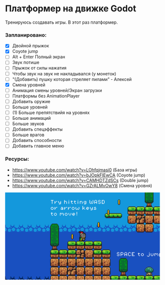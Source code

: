 # Платформер на движке Godot
Тренируюсь создавать игры. В этот раз платформер.
### Запланировано:
- [x] Двойной прыжок
- [x] Coyote jump
- [ ] Alt + Enter Полный экран
- [ ] Звук потише
- [ ] Прыжок от силы нажатия
- [ ] Чтобы звук на звук не накладывался (у монеток)
- [ ] "(Добавить) пушку которая стреляет пилами" - Алексей
- [x] Смена уровней
- [ ] Анимация смены уровней/Экран загрузки
- [ ] Платформы без AnimationPlayer
- [ ] Добавить оружие
- [ ] Больше уровней
- [ ] (1) Больше препятствийя на уровнях
- [ ] Больше анимаций
- [ ] Больше звуков
- [ ] Добавить спецэффекты
- [ ] Больше врагов
- [ ] Добавить способности
- [ ] Добавить главное меню

### Ресурсы:
- https://www.youtube.com/watch?v=LOhfqjmasi0 (База игры)
- https://www.youtube.com/watch?v=bJOpkFIEwCA (Coyote jump)
- https://www.youtube.com/watch?v=CAMHDTZdSCs (Double jump)
- https://www.youtube.com/watch?v=GZrALMvOwY8 (Смена уровня)

![Screenshot](https://github.com/egorvania1/my-first-platformer/blob/main/platformer.png)
